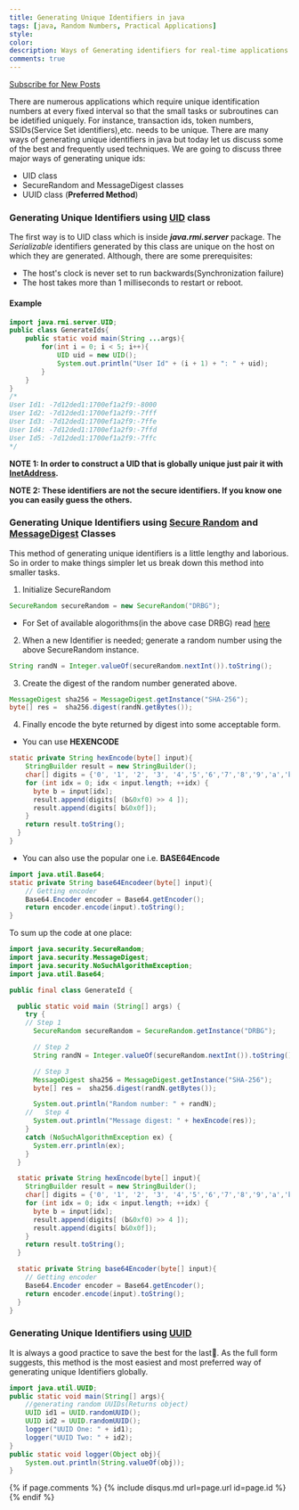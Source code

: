 ```yaml
---
title: Generating Unique Identifiers in java
tags: [java, Random Numbers, Practical Applications]
style:
color:
description: Ways of Generating identifiers for real-time applications and usages
comments: true
---
```

<a class="text-center" href="https://feedburner.google.com/fb/a/mailverify?uri=Mandy8055&amp;loc=en_US" onclick="window.open(this.href, 'subscribe',
    'left=20,top=20,width=500,height=500,toolbar=1,resizable=0'); return false;">Subscribe for New Posts</a>

There are numerous applications which require unique identification numbers at every fixed interval so that the small tasks or subroutines can be idetified uniquely. For instance, transaction ids, token numbers, SSIDs(Service Set identifiers),etc. needs to be unique. There are many ways of generating unique identifiers in java but today let us discuss some of the best and frequently used techniques.
We are going to discuss three major ways of generating unique ids:
- UID class
- SecureRandom and MessageDigest classes
- UUID class (**Preferred Method**)

### Generating Unique Identifiers using [UID](https://docs.oracle.com/javase/10/docs/api/java/rmi/server/UID.html) class

The first way is to UID class which is inside **_java.rmi.server_** package. The _Serializable_ identifiers generated by this class are unique on the host on which they are generated. Although, there are some prerequisites:
-   The host's clock is never set to run backwards(Synchronization failure)
-   The host takes more than 1 milliseconds to restart or reboot.

#### Example
```java
import java.rmi.server.UID;
public class GenerateIds{
    public static void main(String ...args){
        for(int i = 0; i < 5; i++){
            UID uid = new UID();
            System.out.println("User Id" + (i + 1) + ": " + uid);
        }
    }
}
/*
User Id1: -7d12ded1:1700ef1a2f9:-8000
User Id2: -7d12ded1:1700ef1a2f9:-7fff
User Id3: -7d12ded1:1700ef1a2f9:-7ffe
User Id4: -7d12ded1:1700ef1a2f9:-7ffd
User Id5: -7d12ded1:1700ef1a2f9:-7ffc
*/
```

**NOTE 1: In order to construct a UID that is globally unique just pair it with [InetAddress](https://docs.oracle.com/javase/10/docs/api/java/net/InetAddress.html).**

**NOTE 2: These identifiers are not the secure identifiers. If you know one you can easily guess the others.**

### Generating Unique Identifiers using [Secure Random](https://docs.oracle.com/javase/10/docs/api/java/security/SecureRandom.html) and [MessageDigest](https://docs.oracle.com/javase/10/docs/api/java/security/MessageDigest.html) Classes

This method of generating unique identifiers is a little lengthy and laborious. So in order to make things simpler let us break down this method into smaller tasks.

1. Initialize SecureRandom
```java
SecureRandom secureRandom = new SecureRandom("DRBG");
```
- For Set of available alogorithms(in the above case DRBG) read [here](https://docs.oracle.com/javase/10/docs/specs/security/standard-names.html#securerandom-number-generation-algorithms) 
2. When a new Identifier is needed; generate a random number using the above SecureRandom instance.
```java
String randN = Integer.valueOf(secureRandom.nextInt()).toString();
```
3. Create the digest of the random number generated above.
```java
MessageDigest sha256 = MessageDigest.getInstance("SHA-256");
byte[] res =  sha256.digest(randN.getBytes());
```
4. Finally encode the byte returned by digest into some acceptable form.
- You can use **HEXENCODE**
```java
static private String hexEncode(byte[] input){
    StringBuilder result = new StringBuilder();
    char[] digits = {'0', '1', '2', '3', '4','5','6','7','8','9','a','b','c','d','e','f'};
    for (int idx = 0; idx < input.length; ++idx) {
      byte b = input[idx];
      result.append(digits[ (b&0xf0) >> 4 ]);
      result.append(digits[ b&0x0f]);
    }
    return result.toString();
  }
}
```
- You can also use the popular one i.e. **BASE64Encode**
```java
import java.util.Base64;
static private String base64Encodeer(byte[] input){
    // Getting encoder  
    Base64.Encoder encoder = Base64.getEncoder();
    return encoder.encode(input).toString(); 
}
```

To sum up the code at one place:

```java
import java.security.SecureRandom;
import java.security.MessageDigest;
import java.security.NoSuchAlgorithmException;
import java.util.Base64;

public final class GenerateId {

  public static void main (String[] args) {
    try {
    // Step 1
      SecureRandom secureRandom = SecureRandom.getInstance("DRBG");

      // Step 2
      String randN = Integer.valueOf(secureRandom.nextInt()).toString();

      // Step 3
      MessageDigest sha256 = MessageDigest.getInstance("SHA-256");
      byte[] res =  sha256.digest(randN.getBytes());

      System.out.println("Random number: " + randN);
    //   Step 4
      System.out.println("Message digest: " + hexEncode(res));
    }
    catch (NoSuchAlgorithmException ex) {
      System.err.println(ex);
    }
  }

  static private String hexEncode(byte[] input){
    StringBuilder result = new StringBuilder();
    char[] digits = {'0', '1', '2', '3', '4','5','6','7','8','9','a','b','c','d','e','f'};
    for (int idx = 0; idx < input.length; ++idx) {
      byte b = input[idx];
      result.append(digits[ (b&0xf0) >> 4 ]);
      result.append(digits[ b&0x0f]);
    }
    return result.toString();
  }

  static private String base64Encoder(byte[] input){
    // Getting encoder  
    Base64.Encoder encoder = Base64.getEncoder();
    return encoder.encode(input).toString(); 
  }
} 
```

### Generating Unique Identifiers using [UUID](https://docs.oracle.com/javase/10/docs/api/java/util/UUID.html)

It is always a good practice to save the best for the last:jack_o_lantern:. As the full form suggests, this method is the most easiest and most preferred way of generating unique Identifiers globally.

```java
import java.util.UUID;
public static void main(String[] args){
    //generating random UUIDs(Returns object)
    UUID id1 = UUID.randomUUID();
    UUID id2 = UUID.randomUUID();
    logger("UUID One: " + id1);
    logger("UUID Two: " + id2);
}
public static void logger(Object obj){
    System.out.println(String.valueOf(obj));
}
```

{% if page.comments %} {% include disqus.md url=page.url id=page.id %} {% endif %}